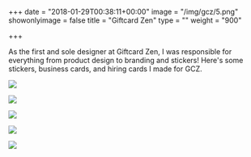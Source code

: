 +++
date = "2018-01-29T00:38:11+00:00"
image = "/img/gcz/5.png"
showonlyimage = false
title = "Giftcard Zen"
type = ""
weight = "900"

+++
<!--more-->
As the first and sole designer at Giftcard Zen, I was responsible for everything from product design to branding and stickers! Here's some stickers, business cards, and hiring cards I made for GCZ.

![](/img/gcz/4.png)

![](/img/gcz/5.png)

![](/img/gcz/1.png)

![](/img/gcz/2.png)

![](/img/gcz/3.png)